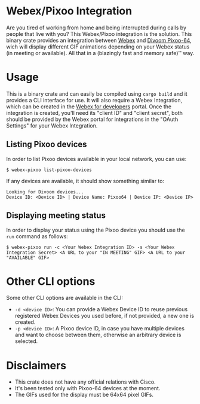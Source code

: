 # Webex/Pixoo Integration
Are you tired of working from home and being interrupted during calls by people that live with you? This Webex/Pixoo integration is the solution. This binary crate provides an integration between [Webex](www.webex.com) and [Divoom Pixoo-64](https://divoom.com/products/pixoo-64), wich will display different GIF animations depending on your Webex status (in meeting or available). All that in a (blazingly fast and memory safe)™️ way.
# Usage
This is a binary crate and can easily be compiled using `cargo build` and it provides a CLI interface for use. It will also require a Webex Integration, which can be created in the [Webex for developers](https://developer.webex.com/docs/integrations) portal. Once the integration is created, you'll need its "client ID" and "client secret", both should be provided by the Webex portal for integrations in the "OAuth Settings" for your Webex Integration.
## Listing Pixoo devices
In order to list Pixoo devices available in your local network, you can use:
```
$ webex-pixoo list-pixoo-devices 
```
If any devices are available, it should show something similar to:
```
Looking for Divoom devices...
Device ID: <Device ID> | Device Name: Pixoo64 | Device IP: <Device IP>
```
## Displaying meeting status
In order to display your status using the Pixoo device you should use the `run` command as follows:
```
$ webex-pixoo run -c <Your Webex Integration ID> -s <Your Webex Integration Secret> <A URL to your "IN MEETING" GIF> <A URL to your "AVAILABLE" GIF>
```
# Other CLI options
Some other CLI options are available in the CLI:
* `-d <device ID>`: You can provide a Webex Device ID to reuse previous registered Webex Devices you used before, if not provided, a new one is created.
* `-p <device ID>`: A Pixoo device ID, in case you have multiple devices and want to choose between them, otherwise an arbitrary device is selected.
# Disclaimers
* This crate does not have any official relations with Cisco.
* It's been tested only with Pixoo-64 devices at the moment.
* The GIFs used for the display must be 64x64 pixel GIFs.
